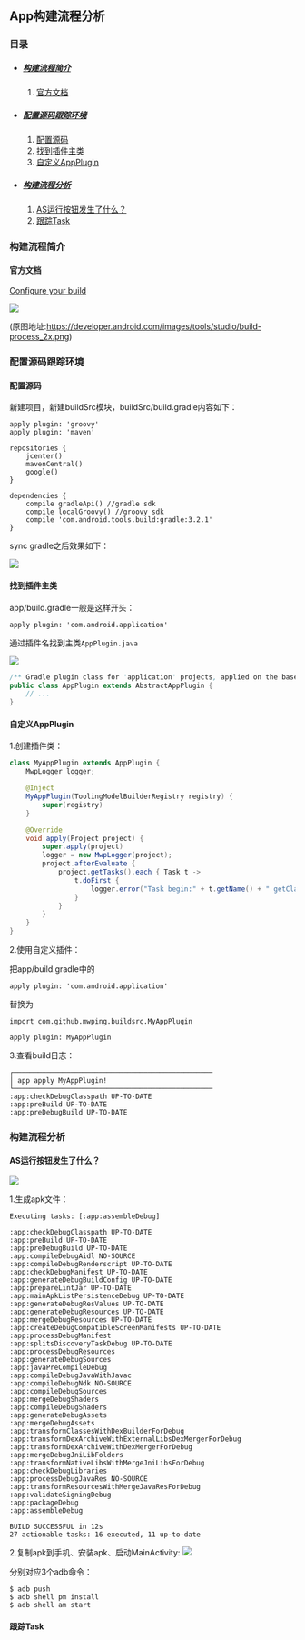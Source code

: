 ## App构建流程分析

### 目录

* ##### [构建流程简介](#1)
  1. [官方文档](#1.1)

* ##### [配置源码跟踪环境](#2)
  1. [配置源码](#2.1)
  2. [找到插件主类](#2.2)
  3. [自定义AppPlugin](#2.3)

* ##### [构建流程分析](#3)
  1. [AS运行按钮发生了什么？](#3.1)
  2. [跟踪Task](#3.2)

<h3 id="1">构建流程简介</h3>

<h4 id="1.1">官方文档</h4> 

[Configure your build](https://developer.android.com/studio/build/)

![](../assets/images/build-process_2x.png)

(原图地址:https://developer.android.com/images/tools/studio/build-process_2x.png)


<h3 id="2">配置源码跟踪环境</h3>

<h4 id="2.1">配置源码</h4> 

新建项目，新建buildSrc模块，buildSrc/build.gradle内容如下：
```
apply plugin: 'groovy'
apply plugin: 'maven'

repositories {
    jcenter()
    mavenCentral()
    google()
}

dependencies {
    compile gradleApi() //gradle sdk
    compile localGroovy() //groovy sdk
    compile 'com.android.tools.build:gradle:3.2.1'
}
```
sync gradle之后效果如下：

![](../assets/images/gradle321.png)

<h4 id="2.2">找到插件主类</h4> 

app/build.gradle一般是这样开头：
```
apply plugin: 'com.android.application'
```
通过插件名找到主类`AppPlugin.java`

![](../assets/images/appplugin.png)

```java
/** Gradle plugin class for 'application' projects, applied on the base application module */
public class AppPlugin extends AbstractAppPlugin {
    // ...
}
```

<h4 id="2.3">自定义AppPlugin</h4> 
1.创建插件类：

```java
class MyAppPlugin extends AppPlugin {
    MwpLogger logger;

    @Inject
    MyAppPlugin(ToolingModelBuilderRegistry registry) {
        super(registry)
    }

    @Override
    void apply(Project project) {
        super.apply(project)
        logger = new MwpLogger(project);
        project.afterEvaluate {
            project.getTasks().each { Task t ->
                t.doFirst {
                    logger.error("Task begin:" + t.getName() + " getClass:" + t.getClass())
                }
            }
        }
    }
}
```

2.使用自定义插件：

把app/build.gradle中的
```
apply plugin: 'com.android.application'
```
替换为
```
import com.github.mwping.buildsrc.MyAppPlugin

apply plugin: MyAppPlugin
```

3.查看build日志：
```
┌─────────────────────────────────────────────────
│ app apply MyAppPlugin!
└─────────────────────────────────────────────────
:app:checkDebugClasspath UP-TO-DATE
:app:preBuild UP-TO-DATE
:app:preDebugBuild UP-TO-DATE
```

<h3 id="3">构建流程分析</h3>

<h4 id="3.1">AS运行按钮发生了什么？</h4> 

![](../assets/images/app-run.png)

1.生成apk文件：
```
Executing tasks: [:app:assembleDebug]

:app:checkDebugClasspath UP-TO-DATE
:app:preBuild UP-TO-DATE
:app:preDebugBuild UP-TO-DATE
:app:compileDebugAidl NO-SOURCE
:app:compileDebugRenderscript UP-TO-DATE
:app:checkDebugManifest UP-TO-DATE
:app:generateDebugBuildConfig UP-TO-DATE
:app:prepareLintJar UP-TO-DATE
:app:mainApkListPersistenceDebug UP-TO-DATE
:app:generateDebugResValues UP-TO-DATE
:app:generateDebugResources UP-TO-DATE
:app:mergeDebugResources UP-TO-DATE
:app:createDebugCompatibleScreenManifests UP-TO-DATE
:app:processDebugManifest
:app:splitsDiscoveryTaskDebug UP-TO-DATE
:app:processDebugResources
:app:generateDebugSources
:app:javaPreCompileDebug
:app:compileDebugJavaWithJavac
:app:compileDebugNdk NO-SOURCE
:app:compileDebugSources
:app:mergeDebugShaders
:app:compileDebugShaders
:app:generateDebugAssets
:app:mergeDebugAssets
:app:transformClassesWithDexBuilderForDebug
:app:transformDexArchiveWithExternalLibsDexMergerForDebug
:app:transformDexArchiveWithDexMergerForDebug
:app:mergeDebugJniLibFolders
:app:transformNativeLibsWithMergeJniLibsForDebug
:app:checkDebugLibraries
:app:processDebugJavaRes NO-SOURCE
:app:transformResourcesWithMergeJavaResForDebug
:app:validateSigningDebug
:app:packageDebug
:app:assembleDebug

BUILD SUCCESSFUL in 12s
27 actionable tasks: 16 executed, 11 up-to-date
```
2.复制apk到手机、安装apk、启动MainActivity:
![](../assets/images/run-log.png)

分别对应3个adb命令：
```
$ adb push
$ adb shell pm install
$ adb shell am start
```
<h4 id="3.2">跟踪Task</h4> 